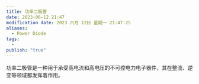 ```yaml
---
title: 功率二极管
date: 2023-06-12 21:47
modification date: 2023 六月 12日 星期一 21:47:25
aliases:
  - Power Diode
tags:
  - 
publish: "true"
---
```


功率二极管是一种用于承受高电流和高电压的不可控电力电子器件，其在整流、逆变等领域都发挥着作用。

